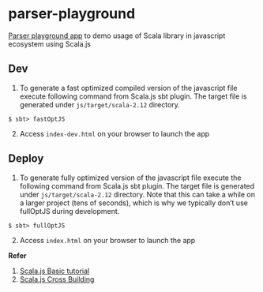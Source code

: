 # parser-playground
[Parser playground app](https://iamsmkr.github.io/parser-playground/) to demo usage of Scala library in javascript ecosystem using Scala.js

## Dev
1. To generate a fast optimized compiled version of the javascript file execute following command from Scala.js sbt plugin. The target file is generated under `js/target/scala-2.12` directory.

  ```
  $ sbt> fastOptJS
  ```

2. Access `index-dev.html` on your browser to launch the app

## Deploy
1. To generate fully optimized version of the javascript file execute the following command from Scala.js sbt plugin. The target file is generated under `js/target/scala-2.12` directory. Note that this can take a while on a larger project (tens of seconds), which is why we typically don’t use fullOptJS during development. 

  ```
  $ sbt> fullOptJS
  ```

2. Access `index.html` on your browser to launch the app

**Refer**

1. [Scala.js Basic tutorial](https://www.scala-js.org/doc/tutorial/basic/)
2. [Scala.js Cross Building](https://www.scala-js.org/doc/project/cross-build.html)
